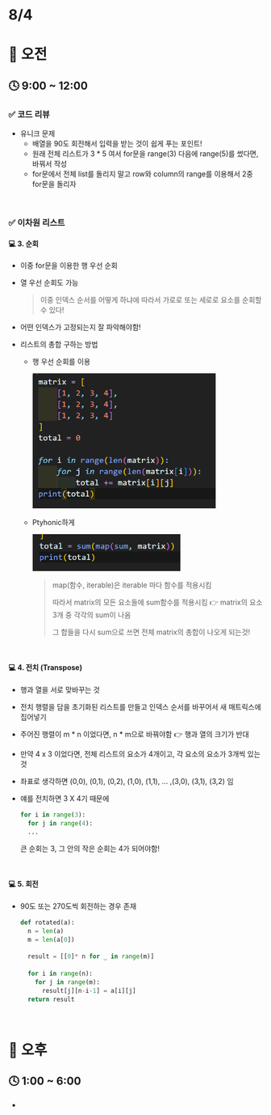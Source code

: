 # 8/4

# 🌇 오전

## 🕓 9:00 ~ 12:00

### ✅ 코드 리뷰

- 유니크 문제
  - 배열을 90도 회전해서 입력을 받는 것이 쉽게 푸는 포인트!
  - 원래 전체 리스트가 3 * 5 여서 for문을 range(3) 다음에 range(5)를 썼다면, 바꿔서 작성
  - for문에서 전체 list를 돌리지 말고 row와 column의 range를 이용해서 2중 for문을 돌리자


<br>



### ✅ 이차원 리스트

#### 💻 3. 순회

- 이중 for문을 이용한 행 우선 순회

- 열 우선 순회도 가능

  > 이중 인덱스 순서를 어떻게 하냐에 따라서 가로로 또는 세로로 요소를 순회할 수 있다!

- 어떤 인덱스가 고정되는지 잘 파악해야함!

- 리스트의 총합 구하는 방법

  - 행 우선 순회를 이용

    <img src="Algorithm_220804.assets/image-20220807170925271.png" alt="image-20220807170925271" style="zoom:67%;" />

  - Ptyhonic하게

    <img src="Algorithm_220804.assets/image-20220807171007528.png" alt="image-20220807171007528" style="zoom:67%;" />

    > map(함수, iterable)은 iterable 마다 함수를 적용시킴
    >
    > 따라서 matrix의 모든 요소들에 sum함수를 적용시킴 👉 matrix의 요소 3개 중 각각의 sum이 나옴
    >
    > 그 합들을 다시 sum으로 쓰면 전체 matrix의 총합이 나오게 되는것!

<br>



#### 💻 4. 전치 (Transpose)

- 행과 열을 서로 맞바꾸는 것

- 전치 행렬을 담을 초기화된 리스트를 만들고 인덱스 순서를 바꾸어서 새 매트릭스에 집어넣기

- 주어진 행렬이 m * n 이었다면, n * m으로 바꿔야함 👉 행과 열의 크기가 반대

- 만약 4 x 3 이었다면, 전체 리스트의 요소가 4개이고, 각 요소의 요소가 3개씩 있는 것

- 좌표로 생각하면 (0,0), (0,1), (0,2), (1,0), (1,1), ... ,(3,0), (3,1), (3,2) 임

- 얘를 전치하면 3 X 4기 때문에

  ```python
  for i in range(3):
  	for j in range(4):
  	...
  ```

  큰 순회는 3, 그 안의 작은 순회는 4가 되어야함!

<br>



#### 💻 5. 회전

- 90도 또는 270도씩 회전하는 경우 존재

  ```python
  def rotated(a):
    n = len(a)
    m = len(a[0])
  
    result = [[0]* n for _ in range(m)]
  
    for i in range(n):
      for j in range(m):
        result[j][n-i-1] = a[i][j]
    return result	
  ```

<br>




# 🌆 오후

## 🕓 1:00 ~ 6:00

- 
